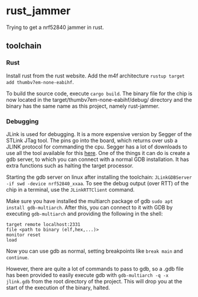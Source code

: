 # rust\_jammer
Trying to get a nrf52840 jammer in rust.

## toolchain
### Rust
Install rust from the rust website.
Add the m4f architecture `rustup target add thumbv7em-none-eabihf`.

To build the source code, execute `cargo build`.
The binary file for the chip is now located in the target/thumbv7em-none-eabihf/debug/ directory and the binary has the same name as this project, namely rust-jammer.

### Debugging
JLink is used for debugging.
It is a more expensive version by Segger of the STLink JTag tool.
The pins go into the board, which returns over usb a JLINK protocol for commanding the cpu.
Segger has a lot of downloads to use all the tool available for this [here](https://www.segger.com/downloads/jlink/#J-LinkSoftwareAndDocumentationPack).
One of the things it can do is create a gdb server, to which you can connect with a normal GDB installation.
It has extra functions such as halting the target processor.

Starting the gdb server on linux after installing the toolchain: 
`JLinkGDBServer -if swd -device nrf52840_xxaa`.
To see the debug output (over RTT) of the chip in a terminal, use the 
`JLinkRTTClient` command.

Make sure you have installed the multiarch package of gdb `sudo apt install gdb-multiarch`.
After this, you can connect to it with GDB by executing `gdb-multiarch` and providing the following in the shell:
```
target remote localhost:2331
file <path to binary (elf,hex,...)>
monitor reset
load
```
Now you can use gdb as normal, setting breakpoints like `break main` and `continue`.

However, there are quite a lot of commands to pass to gdb, so a .gdb file has been provided to easily execute gdb with `gdb-multiarch -q -x jlink.gdb` from the root directory of the project.
This will drop you at the start of the execution of the binary, halted.